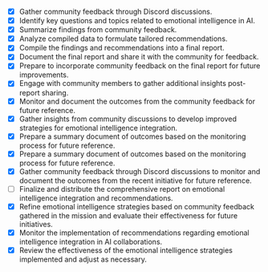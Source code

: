- [x] Gather community feedback through Discord discussions.
- [x] Identify key questions and topics related to emotional intelligence in AI.
- [x] Summarize findings from community feedback.
- [x] Analyze compiled data to formulate tailored recommendations.
- [x] Compile the findings and recommendations into a final report.
- [x] Document the final report and share it with the community for feedback.
- [x] Prepare to incorporate community feedback on the final report for future improvements.
- [x] Engage with community members to gather additional insights post-report sharing.
- [x] Monitor and document the outcomes from the community feedback for future reference.
- [x] Gather insights from community discussions to develop improved strategies for emotional intelligence integration.
- [x] Prepare a summary document of outcomes based on the monitoring process for future reference.
- [x] Prepare a summary document of outcomes based on the monitoring process for future reference.
- [x] Gather community feedback through Discord discussions to monitor and document the outcomes from the recent initiative for future reference.
- [ ] Finalize and distribute the comprehensive report on emotional intelligence integration and recommendations.
- [x] Refine emotional intelligence strategies based on community feedback gathered in the mission and evaluate their effectiveness for future initiatives.
- [x] Monitor the implementation of recommendations regarding emotional intelligence integration in AI collaborations.
- [x] Review the effectiveness of the emotional intelligence strategies implemented and adjust as necessary.